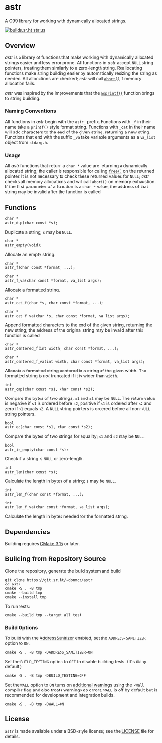 # astr

A C99 library for working with dynamically allocated strings.

[![builds.sr.ht status](https://builds.sr.ht/~donmcc/astr.svg)](https://builds.sr.ht/~donmcc/astr?)

## Overview

*astr* is a library of functions that make working with dynamically allocated
strings easier and less error prone.  All functions in *astr* accept `NULL`
string pointers, treating them similarly to a zero-length string.  Reallocating
functions make string building easier by automatically resizing the string as
needed.  All allocations are checked; *astr* will call [`abort()`][1] if memory
allocation fails.

*astr* was inspired by the improvements that the [`asprintf()`][2] function
brings to string building.

[1]: http://man7.org/linux/man-pages/man3/abort.3.html
[2]: http://man7.org/linux/man-pages/man3/asprintf.3.html

### Naming Conventions

All functions in *astr* begin with the `astr_` prefix. Functions with `_f` in
their name take a `printf()` style format string.  Functions with `_cat` in
their name will add characters to the end of the given string, returning a new
string.  Functions that end with the suffix `_va` take variable arguments as a
`va_list` object from `stdarg.h`.

### Usage

All *astr* functions that return a `char *` value are returning a dynamically
allocated string; the caller is responsible for calling [`free()`][3] on the
returned pointer.  It is not necessary to check these returned values for
`NULL`; *astr* checks all memory allocations and will call `abort()` on memory
exhaustion.  If the first parameter of a function is a `char *` value, the
address of that string may be invalid after the function is called.

[3]: http://man7.org/linux/man-pages/man3/free.3.html

## Functions

    char *
    astr_dup(char const *s);

Duplicate a string; `s` may be `NULL`.

    char *
    astr_empty(void);

Allocate an empty string.

    char *
    astr_f(char const *format, ...);

    char *
    astr_f_va(char const *format, va_list args);

Allocate a formatted string.

    char *
    astr_cat_f(char *s, char const *format, ...);

    char *
    astr_cat_f_va(char *s, char const *format, va_list args);

Append formatted characters to the end of the given string, returning the
new string; the address of the original string may be invalid after this
function is called.

    char *
    astr_centered_f(int width, char const *format, ...);

    char *
    astr_centered_f_va(int width, char const *format, va_list args);

Allocate a formatted string centered in a string of the given width.  The
formatted string is _not_ truncated if it is wider than `width`.

    int
    astr_cmp(char const *s1, char const *s2);

Compare the bytes of two strings; `s1` and `s2` may be `NULL`.  The return
value is negative if `s1` is ordered before `s2`, positive if `s1` is ordered
after `s2` and zero if `s1` equals `s2`.  A `NULL` string pointers is ordered 
before all non-`NULL` string pointers.

    bool
    astr_eq(char const *s1, char const *s2);

Compare the bytes of two strings for equality; `s1` and `s2` may be `NULL`.

    bool
    astr_is_empty(char const *s);

Check if a string is `NULL` or zero-length.

    int
    astr_len(char const *s);

Calculate the length in bytes of a string; `s` may be `NULL`.

    int
    astr_len_f(char const *format, ...);

    int
    astr_len_f_va(char const *format, va_list args);

Calculate the length in bytes needed for the formatted string.


## Dependencies

Building requires [CMake 3.15][3] or later.

[3]: https://cmake.org


## Building from Repository Source

Clone the repository, generate the build system and build.

    git clone https://git.sr.ht/~donmcc/astr
    cd astr
    cmake -S . -B tmp
    cmake --build tmp
    cmake --install tmp

To run tests:

    cmake --build tmp --target all test

### Build Options

To build with the [AddressSanitizer][41] enabled, set the `ADDRESS-SANITIZER`
option to `ON`.

    cmake -S . -B tmp -DADDRESS_SANITIZER=ON

Set the `BUILD_TESTING` option to `OFF` to disable building tests.  (It's `ON`
by default.)

    cmake -S . -B tmp -DBUILD_TESTING=OFF

Set the `WALL` option to `ON` turns on [additional warnings][42] using the 
`-Wall` compiler flag and also treats warnings as errors.  `WALL` is off by
default but is recommended for development and integration builds.

    cmake -S . -B tmp -DWALL=ON

[41]: https://clang.llvm.org/docs/LeakSanitizer.html
[42]: https://gcc.gnu.org/onlinedocs/gcc/Warning-Options.html#Warning-Options


## License
`astr` is made available under a BSD-style license; see the [LICENSE][91] file
for details.

[91]: https://git.sr.ht/~donmcc/astr/tree/master/LICENSE
